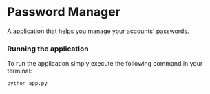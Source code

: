 # Password Manager

A application that helps you manage your accounts' passwords.

### Running the application

To run the application simply execute the following command in your terminal:

`python app.py`
